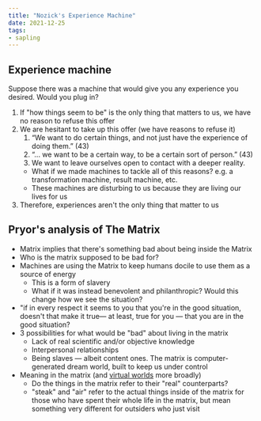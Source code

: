 ```yaml
---
title: "Nozick's Experience Machine"
date: 2021-12-25
tags:
- sapling
---
```


## Experience machine
Suppose there was a machine that would give you any experience you desired. Would you plug in?

1.  If "how things seem to be" is the only thing that matters to us, we have no reason to refuse this offer
2.  We are hesitant to take up this offer (we have reasons to refuse it)
	1.  “We want to do certain things, and not just have the experience of doing them.” (43)
	2.  “... we want to be a certain way, to be a certain sort of person.” (43)
	3.  We want to leave ourselves open to contact with a deeper reality.
	-  What if we made machines to tackle all of this reasons? e.g. a transformation machine, result machine, etc.
	-  These machines are disturbing to us because they are living our lives for us
3.  Therefore, experiences aren't the only thing that matter to us

## Pryor's analysis of The Matrix
-  Matrix implies that there's something bad about being inside the Matrix
-  Who is the matrix supposed to be bad for?
-   Machines are using the Matrix to keep humans docile to use them as a source of energy
    -   This is a form of slavery
    -   What if it was instead benevolent and philanthropic? Would this change how we see the situation?
-   "if in every respect it seems to you that you're in the good situation, doesn't that make it true— at least, true for you — that you are in the good situation?
-   3 possibilities for what would be "bad" about living in the matrix
    -   Lack of real scientific and/or objective knowledge
    -   Interpersonal relationships
    -   Being slaves — albeit content ones. The matrix is computer-generated dream world, built to keep us under control
-   Meaning in the matrix (and [virtual worlds](thoughts/virtual%20worlds.md) more broadly)
    -   Do the things in the matrix refer to their "real" counterparts?
    -   "steak" and "air" refer to the actual things inside of the matrix for those who have spent their whole life in the matrix, but mean something very different for outsiders who just visit
